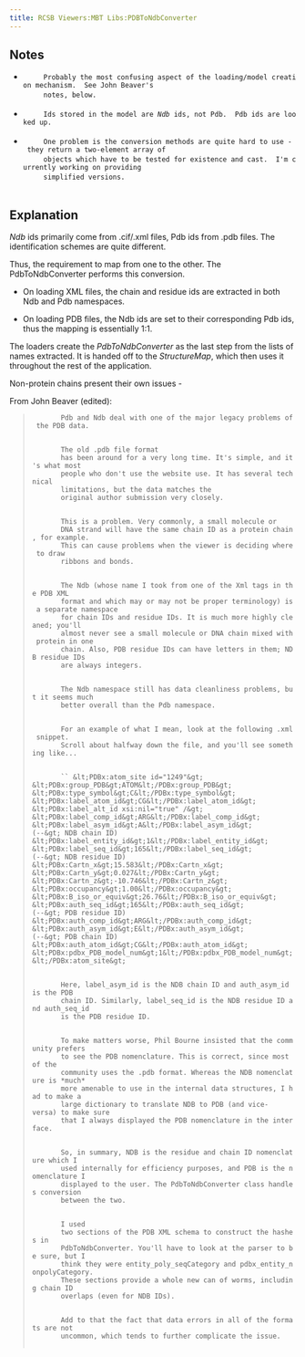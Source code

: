```yaml
---
title: RCSB Viewers:MBT Libs:PDBToNdbConverter
---
```


Notes
-----

-   `     Probably the most confusing aspect of the loading/model creation mechanism.  See John Beaver's`  
    `     notes, below.`  
    `   `
-   `     Ids stored in the model are `<em>`Ndb`</em>` ids, not Pdb.  Pdb ids are looked up.`  
    `   `
-   `     One problem is the conversion methods are quite hard to use - they return a two-element array of`  
    `     objects which have to be tested for existence and cast.  I'm currently working on providing`  
    `     simplified versions.`  
    `   `

Explanation
-----------

*Ndb* ids primarily come from .cif/.xml files, Pdb ids from .pdb files.
The identification schemes are quite different.

Thus, the requirement to map from one to the other. The
PdbToNdbConverter performs this conversion.

-   On loading XML files, the chain and residue ids are extracted in
    both Ndb and Pdb namespaces.

<!-- -->

-   On loading PDB files, the Ndb ids are set to their corresponding Pdb
    ids, thus the mapping is essentially 1:1.

The loaders create the *PdbToNdbConverter* as the last step from the
lists of names extracted. It is handed off to the *StructureMap*, which
then uses it throughout the rest of the application.

Non-protein chains present their own issues -

From John Beaver (edited):

> `       Pdb and Ndb deal with one of the major legacy problems of the PDB data.`  
> `       `
>
> `       The old .pdb file format`  
> `       has been around for a very long time. It's simple, and it's what most `  
> `       people who don't use the website use. It has several technical `  
> `       limitations, but the data matches the `  
> `       original author submission very closely.`  
> `       `
>
> `       This is a problem. Very commonly, a small molecule or `  
> `       DNA strand will have the same chain ID as a protein chain, for example. `  
> `       This can cause problems when the viewer is deciding where to draw `  
> `       ribbons and bonds.`  
> `       `
>
> `       The Ndb (whose name I took from one of the Xml tags in the PDB XML `  
> `       format and which may or may not be proper terminology) is a separate namespace `  
> `       for chain IDs and residue IDs. It is much more highly cleaned; you'll `  
> `       almost never see a small molecule or DNA chain mixed with protein in one `  
> `       chain. Also, PDB residue IDs can have letters in them; NDB residue IDs `  
> `       are always integers.`  
> `       `
>
> `       The Ndb namespace still has data cleanliness problems, but it seems much `  
> `       better overall than the Pdb namespace.`  
> `       `
>
> `       For an example of what I mean, look at the following .xml snippet.`  
> `       Scroll about halfway down the file, and you'll see something like...`  
> `       `
>
> `       ``
>               &lt;PDBx:atom_site id="1249"&gt;
>                  &lt;PDBx:group_PDB&gt;ATOM&lt;/PDBx:group_PDB&gt;
>                  &lt;PDBx:type_symbol&gt;C&lt;/PDBx:type_symbol&gt;
>                  &lt;PDBx:label_atom_id&gt;CG&lt;/PDBx:label_atom_id&gt;
>                  &lt;PDBx:label_alt_id xsi:nil="true" /&gt;
>                  &lt;PDBx:label_comp_id&gt;ARG&lt;/PDBx:label_comp_id&gt;
>                  &lt;PDBx:label_asym_id&gt;A&lt;/PDBx:label_asym_id&gt;             (--&gt; NDB chain ID)
>                  &lt;PDBx:label_entity_id&gt;1&lt;/PDBx:label_entity_id&gt;
>                  &lt;PDBx:label_seq_id&gt;165&lt;/PDBx:label_seq_id&gt;             (--&gt; NDB residue ID)
>                  &lt;PDBx:Cartn_x&gt;15.583&lt;/PDBx:Cartn_x&gt;
>                  &lt;PDBx:Cartn_y&gt;0.027&lt;/PDBx:Cartn_y&gt;
>                  &lt;PDBx:Cartn_z&gt;-10.746&lt;/PDBx:Cartn_z&gt;
>                  &lt;PDBx:occupancy&gt;1.00&lt;/PDBx:occupancy&gt;
>                  &lt;PDBx:B_iso_or_equiv&gt;26.76&lt;/PDBx:B_iso_or_equiv&gt;
>                  &lt;PDBx:auth_seq_id&gt;165&lt;/PDBx:auth_seq_id&gt;               (--&gt; PDB residue ID)
>                  &lt;PDBx:auth_comp_id&gt;ARG&lt;/PDBx:auth_comp_id&gt;
>                  &lt;PDBx:auth_asym_id&gt;E&lt;/PDBx:auth_asym_id&gt;               (--&gt; PDB chain ID)
>                  &lt;PDBx:auth_atom_id&gt;CG&lt;/PDBx:auth_atom_id&gt;
>                  &lt;PDBx:pdbx_PDB_model_num&gt;1&lt;/PDBx:pdbx_PDB_model_num&gt;
>               &lt;/PDBx:atom_site&gt;
>         `  
> `       `
>
> `       Here, label_asym_id is the NDB chain ID and auth_asym_id is the PDB `  
> `       chain ID. Similarly, label_seq_id is the NDB residue ID and auth_seq_id `  
> `       is the PDB residue ID.`  
> `       `
>
> `       To make matters worse, Phil Bourne insisted that the community prefers `  
> `       to see the PDB nomenclature. This is correct, since most of the `  
> `       community uses the .pdb format. Whereas the NDB nomenclature is *much* `  
> `       more amenable to use in the internal data structures, I had to make a `  
> `       large dictionary to translate NDB to PDB (and vice-versa) to make sure `  
> `       that I always displayed the PDB nomenclature in the interface.`  
> `       `
>
> `       So, in summary, NDB is the residue and chain ID nomenclature which I `  
> `       used internally for efficiency purposes, and PDB is the nomenclature I `  
> `       displayed to the user. The PdbToNdbConverter class handles conversion `  
> `       between the two.`  
> `       `
>
> `       I used `  
> `       two sections of the PDB XML schema to construct the hashes in `  
> `       PdbToNdbConverter. You'll have to look at the parser to be sure, but I `  
> `       think they were entity_poly_seqCategory and pdbx_entity_nonpolyCategory. `  
> `       These sections provide a whole new can of worms, including chain ID `  
> `       overlaps (even for NDB IDs).`  
> `       `
>
> `       Add to that the fact that data errors in all of the formats are not `  
> `       uncommon, which tends to further complicate the issue.`  
> `       `
